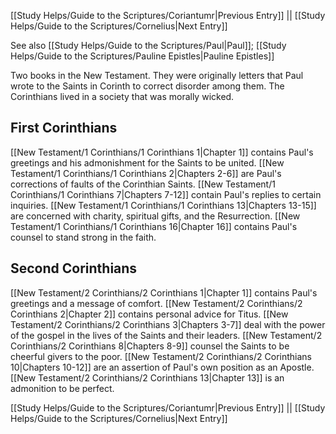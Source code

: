 [[Study Helps/Guide to the Scriptures/Coriantumr|Previous Entry]]  ||  [[Study Helps/Guide to the Scriptures/Cornelius|Next Entry]]

 See also [[Study Helps/Guide to the Scriptures/Paul|Paul]]; [[Study Helps/Guide to the Scriptures/Pauline Epistles|Pauline Epistles]]

 Two books in the New Testament. They were originally letters that Paul wrote to the Saints in Corinth to correct disorder among them. The Corinthians lived in a society that was morally wicked.

## First Corinthians

 [[New Testament/1 Corinthians/1 Corinthians 1|Chapter 1]] contains Paul's greetings and his admonishment for the Saints to be united. [[New Testament/1 Corinthians/1 Corinthians 2|Chapters 2-6]] are Paul's corrections of faults of the Corinthian Saints. [[New Testament/1 Corinthians/1 Corinthians 7|Chapters 7-12]] contain Paul's replies to certain inquiries. [[New Testament/1 Corinthians/1 Corinthians 13|Chapters 13-15]] are concerned with charity, spiritual gifts, and the Resurrection. [[New Testament/1 Corinthians/1 Corinthians 16|Chapter 16]] contains Paul's counsel to stand strong in the faith.

## Second Corinthians

 [[New Testament/2 Corinthians/2 Corinthians 1|Chapter 1]] contains Paul's greetings and a message of comfort. [[New Testament/2 Corinthians/2 Corinthians 2|Chapter 2]] contains personal advice for Titus. [[New Testament/2 Corinthians/2 Corinthians 3|Chapters 3-7]] deal with the power of the gospel in the lives of the Saints and their leaders. [[New Testament/2 Corinthians/2 Corinthians 8|Chapters 8-9]] counsel the Saints to be cheerful givers to the poor. [[New Testament/2 Corinthians/2 Corinthians 10|Chapters 10-12]] are an assertion of Paul's own position as an Apostle. [[New Testament/2 Corinthians/2 Corinthians 13|Chapter 13]] is an admonition to be perfect.

[[Study Helps/Guide to the Scriptures/Coriantumr|Previous Entry]]  ||  [[Study Helps/Guide to the Scriptures/Cornelius|Next Entry]]